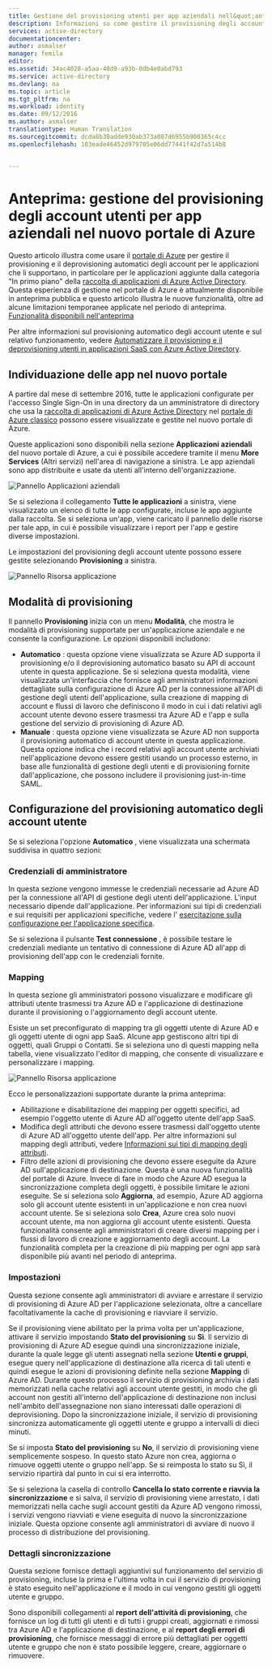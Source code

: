 ```yaml
---
title: Gestione del provisioning utenti per app aziendali nell&quot;anteprima di Azure Active Directory | Documentazione Microsoft
description: Informazioni su come gestire il provisioning degli account utente per app aziendali usando l&quot;anteprima di Azure Active Directory
services: active-directory
documentationcenter: 
author: asmalser
manager: femila
editor: 
ms.assetid: 34ac4028-a5aa-40d9-a93b-0db4e0abd793
ms.service: active-directory
ms.devlang: na
ms.topic: article
ms.tgt_pltfrm: na
ms.workload: identity
ms.date: 09/12/2016
ms.author: asmalser
translationtype: Human Translation
ms.sourcegitcommit: dcda8b30adde930ab373a087d6955b900365c4cc
ms.openlocfilehash: 103eade46452d979705e06dd77441f42d7a514b8


---
```

# <a name="preview-managing-user-account-provisioning-for-enterprise-apps-in-the-new-azure-portal"></a>Anteprima: gestione del provisioning degli account utenti per app aziendali nel nuovo portale di Azure
Questo articolo illustra come usare il [portale di Azure](https://portal.azure.com) per gestire il provisioning e il deprovisioning automatici degli account per le applicazioni che li supportano, in particolare per le applicazioni aggiunte dalla categoria "In primo piano" della [raccolta di applicazioni di Azure Active Directory](active-directory-appssoaccess-whatis.md#get-started-with-the-azure-ad-application-gallery). Questa esperienza di gestione nel portale di Azure è attualmente disponibile in anteprima pubblica e questo articolo illustra le nuove funzionalità, oltre ad alcune limitazioni temporanee applicate nel periodo di anteprima. [Funzionalità disponibili nell'anteprima](active-directory-preview-explainer.md)

Per altre informazioni sul provisioning automatico degli account utente e sul relativo funzionamento, vedere [Automatizzare il provisioning e il deprovisioning utenti in applicazioni SaaS con Azure Active Directory](active-directory-saas-app-provisioning.md).

## <a name="finding-your-apps-in-the-new-portal"></a>Individuazione delle app nel nuovo portale
A partire dal mese di settembre 2016, tutte le applicazioni configurate per l'accesso Single Sign-On in una directory da un amministratore di directory che usa la [raccolta di applicazioni di Azure Active Directory](active-directory-appssoaccess-whatis.md#get-started-with-the-azure-ad-application-gallery) nel [portale di Azure classico](https://manage.windowsazure.com) possono essere visualizzate e gestite nel nuovo portale di Azure.

Queste applicazioni sono disponibili nella sezione **Applicazioni aziendali** del nuovo portale di Azure, a cui è possibile accedere tramite il menu **More Services** (Altri servizi) nell'area di navigazione a sinistra. Le app aziendali sono app distribuite e usate da utenti all'interno dell'organizzazione.

![Pannello Applicazioni aziendali][0]

Se si seleziona il collegamento **Tutte le applicazioni** a sinistra, viene visualizzato un elenco di tutte le app configurate, incluse le app aggiunte dalla raccolta. Se si seleziona un'app, viene caricato il pannello delle risorse per tale app, in cui è possibile visualizzare i report per l'app e gestire diverse impostazioni.

Le impostazioni del provisioning degli account utente possono essere gestite selezionando **Provisioning** a sinistra.

![Pannello Risorsa applicazione][1]

## <a name="provisioning-modes"></a>Modalità di provisioning
Il pannello **Provisioning** inizia con un menu **Modalità**, che mostra le modalità di provisioning supportate per un'applicazione aziendale e ne consente la configurazione. Le opzioni disponibili includono:

* **Automatico** : questa opzione viene visualizzata se Azure AD supporta il provisioning e/o il deprovisioning automatico basato su API di account utente in questa applicazione. Se si seleziona questa modalità, viene visualizzata un'interfaccia che fornisce agli amministratori informazioni dettagliate sulla configurazione di Azure AD per la connessione all'API di gestione degli utenti dell'applicazione, sulla creazione di mapping di account e flussi di lavoro che definiscono il modo in cui i dati relativi agli account utente devono essere trasmessi tra Azure AD e l'app e sulla gestione del servizio di provisioning di Azure AD.
* **Manuale** : questa opzione viene visualizzata se Azure AD non supporta il provisioning automatico di account utente in questa applicazione. Questa opzione indica che i record relativi agli account utente archiviati nell'applicazione devono essere gestiti usando un processo esterno, in base alle funzionalità di gestione degli utenti e di provisioning fornite dall'applicazione, che possono includere il provisioning just-in-time SAML.

## <a name="configuring-automatic-user-account-provisioning"></a>Configurazione del provisioning automatico degli account utente
Se si seleziona l'opzione **Automatico** , viene visualizzata una schermata suddivisa in quattro sezioni:

### <a name="admin-credentials"></a>Credenziali di amministratore
In questa sezione vengono immesse le credenziali necessarie ad Azure AD per la connessione all'API di gestione degli utenti dell'applicazione. L'input necessario dipende dall'applicazione. Per informazioni sui tipi di credenziali e sui requisiti per applicazioni specifiche, vedere l' [esercitazione sulla configurazione per l'applicazione specifica](active-directory-saas-app-provisioning.md#list-of-apps-that-support-automated-user-provisioning).

Se si seleziona il pulsante **Test connessione** , è possibile testare le credenziali mediante un tentativo di connessione di Azure AD all'app di provisioning dell'app con le credenziali fornite.

### <a name="mappings"></a>Mapping
In questa sezione gli amministratori possono visualizzare e modificare gli attributi utente trasmessi tra Azure AD e l'applicazione di destinazione durante il provisioning o l'aggiornamento degli account utente.

Esiste un set preconfigurato di mapping tra gli oggetti utente di Azure AD e gli oggetti utente di ogni app SaaS. Alcune app gestiscono altri tipi di oggetti, quali Gruppi o Contatti. Se si seleziona uno di questi mapping nella tabella, viene visualizzato l'editor di mapping, che consente di visualizzare e personalizzare i mapping.

![Pannello Risorsa applicazione][2]

Ecco le personalizzazioni supportate durante la prima anteprima:

* Abilitazione e disabilitazione dei mapping per oggetti specifici, ad esempio l'oggetto utente di Azure AD all'oggetto utente dell'app SaaS.
* Modifica degli attributi che devono essere trasmessi dall'oggetto utente di Azure AD all'oggetto utente dell'app. Per altre informazioni sul mapping degli attributi, vedere [Informazioni sui tipi di mapping degli attributi](active-directory-saas-customizing-attribute-mappings.md#understanding-attribute-mapping-types).
* Filtro delle azioni di provisioning che devono essere eseguite da Azure AD sull'applicazione di destinazione. Questa è una nuova funzionalità del portale di Azure. Invece di fare in modo che Azure AD esegua la sincronizzazione completa degli oggetti, è possibile limitare le azioni eseguite. Se si seleziona solo **Aggiorna**, ad esempio, Azure AD aggiorna solo gli account utente esistenti in un'applicazione e non crea nuovi account utente. Se si seleziona solo **Crea**, Azure crea solo nuovi account utente, ma non aggiorna gli account utente esistenti. Questa funzionalità consente agli amministratori di creare diversi mapping per i flussi di lavoro di creazione e aggiornamento degli account. La funzionalità completa per la creazione di più mapping per ogni app sarà disponibile più avanti nel periodo di anteprima.

### <a name="settings"></a>Impostazioni
Questa sezione consente agli amministratori di avviare e arrestare il servizio di provisioning di Azure AD per l'applicazione selezionata, oltre a cancellare facoltativamente la cache di provisioning e riavviare il servizio.

Se il provisioning viene abilitato per la prima volta per un'applicazione, attivare il servizio impostando **Stato del provisioning** su **Sì**. Il servizio di provisioning di Azure AD esegue quindi una sincronizzazione iniziale, durante la quale legge gli utenti assegnati nella sezione **Utenti e gruppi**, esegue query nell'applicazione di destinazione alla ricerca di tali utenti e quindi esegue le azioni di provisioning definite nella sezione **Mapping** di Azure AD. Durante questo processo il servizio di provisioning archivia i dati memorizzati nella cache relativi agli account utente gestiti, in modo che gli account non gestiti all'interno dell'applicazione di destinazione non inclusi nell'ambito dell'assegnazione non siano interessati dalle operazioni di deprovisioning. Dopo la sincronizzazione iniziale, il servizio di provisioning sincronizza automaticamente gli oggetti utente e gruppo a intervalli di dieci minuti.

Se si imposta **Stato del provisioning** su **No**, il servizio di provisioning viene semplicemente sospeso. In questo stato Azure non crea, aggiorna o rimuove oggetti utente o gruppo nell'app. Se si reimposta lo stato su Sì, il servizio ripartirà dal punto in cui si era interrotto.

Se si seleziona la casella di controllo **Cancella lo stato corrente e riavvia la sincronizzazione** e si salva, il servizio di provisioning viene arrestato, i dati memorizzati nella cache sugli account gestiti da Azure AD vengono rimossi, i servizi vengono riavviati e viene eseguita di nuovo la sincronizzazione iniziale. Questa opzione consente agli amministratori di avviare di nuovo il processo di distribuzione del provisioning.

### <a name="synchronization-details"></a>Dettagli sincronizzazione
Questa sezione fornisce dettagli aggiuntivi sul funzionamento del servizio di provisioning, incluse la prima e l'ultima volta in cui il servizio di provisioning è stato eseguito nell'applicazione e il modo in cui vengono gestiti gli oggetti utente e gruppo.

Sono disponibili collegamenti al **report dell'attività di provisioning**, che fornisce un log di tutti gli utenti e di tutti i gruppi creati, aggiornati e rimossi tra Azure AD e l'applicazione di destinazione, e al **report degli errori di provisioning**, che fornisce messaggi di errore più dettagliati per oggetti utente e gruppo che non è stato possibile leggere, creare, aggiornare o rimuovere. 

[0]: ./media/active-directory-enterprise-apps-manage-provisioning/enterprise-apps-blade.PNG
[1]: ./media/active-directory-enterprise-apps-manage-provisioning/enterprise-apps-provisioning.PNG
[2]: ./media/active-directory-enterprise-apps-manage-provisioning/enterprise-apps-provisioning-mapping.PNG



<!--HONumber=Feb17_HO3-->


